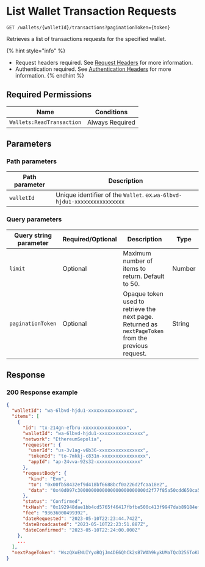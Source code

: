 # List Wallet Transaction Requests

`GET /wallets/{walletId}/transactions?paginationToken={token}`

Retrieves a list of transactions requests for the specified wallet.

{% hint style="info" %}
* Request headers required. See [Request Headers](../../getting-started/request-headers.md) for more information.
* Authentication required. See [Authentication Headers](../../getting-started/request-headers.md#authentication-headers) for more information.
{% endhint %}

## Required Permissions

| Name                      | Conditions      |
| ------------------------- | --------------- |
| `Wallets:ReadTransaction` | Always Required |

## Parameters <a href="#parameters.1" id="parameters.1"></a>

### Path parameters <a href="#path-parameters" id="path-parameters"></a>

| Path parameter | Description                                                             |
| -------------- | ----------------------------------------------------------------------- |
| `walletId`     | Unique identifier of the `Wallet`. ex.`wa-6lbvd-hjdu1-xxxxxxxxxxxxxxxx` |

### Query parameters <a href="#request-example.1" id="request-example.1"></a>

| Query string parameter | Required/Optional | Description                                                                                         | Type   |
| ---------------------- | ----------------- | --------------------------------------------------------------------------------------------------- | ------ |
| `limit`                | Optional          | Maximum number of items to return. Default to 50.                                                   | Number |
| `paginationToken`      | Optional          | Opaque token used to retrieve the next page. Returned as `nextPageToken` from the previous request. | String |

## Response <a href="#response" id="response"></a>

### 200 Response example <a href="#response-example" id="response-example"></a>

```json
{
  "walletId": "wa-6lbvd-hjdu1-xxxxxxxxxxxxxxxx",
  "items": [
    {
      "id": "tx-214gn-efbru-xxxxxxxxxxxxxxxx",
      "walletId": "wa-6lbvd-hjdu1-xxxxxxxxxxxxxxxx",
      "network": "EthereumSepolia",
      "requester": {
        "userId": "us-3v1ag-v6b36-xxxxxxxxxxxxxxxx",
        "tokenId": "to-7mkkj-c831n-xxxxxxxxxxxxxxxx",
        "appId": "ap-24vva-92s32-xxxxxxxxxxxxxxxx"
      },
      "requestBody": {
        "kind": "Evm",
        "to": "0x00fb58432ef9d418bf6688bcf0a226d2fcaa18e2",
        "data": "0x40d097c3000000000000000000000000d2f77f85a50cdd650ca562f3a180284e1d5b4934"
      },
      "status": "Confirmed",
      "txHash": "0x192948dae1bb4cd5765f46417fbfbe500c413f9947dab89184ef3ecd16117640",
      "fee": "93636000499392",
      "dateRequested": "2023-05-10T22:23:44.742Z",
      "dateBroadcasted": "2023-05-10T22:23:51.887Z",
      "dateConfirmed": "2023-05-10T22:24:00.000Z"
    },
    ...
  ],
  "nextPageToken": "WszQXoENUIYyoBQjJm4DE6QhCk2sB7WAh9kykUMaTQcD25SToKbuXkgf3td8ZYb2LrtopPLo35u407gwwA1Sug=="
}
```
